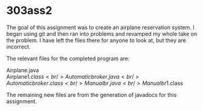 # 303ass2

The goal of this assignment was to create an airplane reservation system. 
I began using git and then ran into problems and revamped my whole take on the
problem. I have left the files there for anyone to look at, but they are incorrect.

The relevant files for the completed program are:

Airplane.java <br />
Airplane$1.class <br />
Automaticbroker.java <br />
Automaticbroker.class <br />
Manualbr.java <br />
Manualbr$1.class <br />

The remaining new files are from the generation of javadocs for this assignment. 
